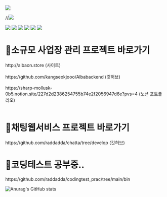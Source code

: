 <img src="https://capsule-render.vercel.app/api?type=wave&color=auto&height=300&section=header&text=Hello%20World!&fontSize=90" />

//<img src="https://img.shields.io/badge/{내용}-{배경 색깔}?style={스타일}&logo={로고이름}&logoColor={로고 색깔}"/>

<img src="https://img.shields.io/badge/springboot-6DB33F?style=flat-square&logo=springboot&logoColor=white"/>
<img src="https://img.shields.io/badge/javascript-F7DF1E?style=flat-square&logo=javascript&logoColor=white"/>
<img src="https://img.shields.io/badge/node.js-339933?style=flat-square&logo=node.js&logoColor=white"/>
<img src="https://img.shields.io/badge/aws-#232F3E?style=flat-square&logo=amazonaws&logoColor=white"/>
<img src="https://img.shields.io/badge/amazons3-#569A31?style=flat-square&logo=amazons3&logoColor=white"/>
<img src="https://img.shields.io/badge/amazonrds-#527FFF?style=flat-square&logo=amazonrds&logoColor=white"/>


<h1>🧷소규모 사업장 관리 프로젝트 바로가기</h1>
http://albaon.store (사이트) <br></br>
https://github.com/kangseokjooo/Albabackend (깃허브) <br></br>
https://sharp-mollusk-0b5.notion.site/227d2d2386254755b74e2f2056947d6e?pvs=4 (노션 포트폴리오) <br></br>

<h1>🧷채팅웹서비스 프로젝트 바로가기</h1>
https://github.com/raddadda/chatta/tree/develop (깃허브)

<h1>🧷코딩테스트 공부중..</h1>
https://github.com/raddadda/codingtest_prac/tree/main/bin

![Anurag's GitHub stats](https://github-readme-stats.vercel.app/api?username=raddadda&show_icons=true&theme=radical)

